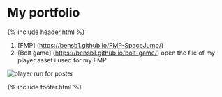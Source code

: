 # My portfolio

{% include header.html %}

 1. [FMP] (https://bensb1.github.io/FMP-SpaceJump/)
 2. [Bolt game] (https://bensb1.github.io/bolt-game/)
 open the file of my player asset i used for my FMP


![player run for poster](https://user-images.githubusercontent.com/56164275/122534606-9c017380-d01a-11eb-9915-76735c6c846e.png)
 

{% include footer.html %}
